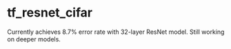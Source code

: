 # tf_resnet_cifar

Currently achieves 8.7% error rate with 32-layer ResNet model. Still working on deeper models.
